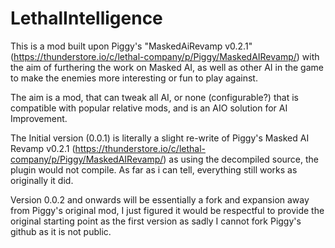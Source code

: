 # LethalIntelligence

This is a mod built upon Piggy's "MaskedAiRevamp v0.2.1" (https://thunderstore.io/c/lethal-company/p/Piggy/MaskedAIRevamp/) with the aim of furthering the work on Masked AI, as well as other AI in the game to make the enemies more interesting or fun to play against.

The aim is a mod, that can tweak all AI, or none (configurable?) that is compatible with popular relative mods, and is an AIO solution for AI Improvement.

The Initial version (0.0.1) is literally a slight re-write of Piggy's Masked AI Revamp v0.2.1 (https://thunderstore.io/c/lethal-company/p/Piggy/MaskedAIRevamp/) as using the decompiled source, the plugin would not compile. As far as i can tell, everything still works as originally it did.

Version 0.0.2 and onwards will be essentially a fork and expansion away from Piggy's original mod, I just figured it would be respectful to provide the original starting point as the first version as sadly I cannot fork Piggy's github as it is not public.
